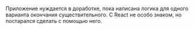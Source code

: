 Приложение нуждается в доработке, пока написана логика для одного варианта окончания существительного.
С React не особо знаком, но постарался сделать с помощью него.